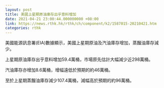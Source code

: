 ```yaml
---
layout: post
title: 美國上星期原油庫存出乎意料增加
date: 2021-04-21 23:00:44.000000000 +08:00
link: https://news.rthk.hk/rthk/ch/component/k2/1587015-20210421.htm
categories: rthk
---
```


美國能源訊息署(EIA)數據顯示，美國上星期原油及汽油庫存增加，蒸餾油庫存減少。

上星期原油庫存出乎意料增加59.4萬桶，市場原先估計大幅減少近298萬桶。

汽油庫存亦增加8.6萬桶，增幅遠低於預期的約46萬桶。

至於上星期蒸餾油庫存減少107.4萬桶，減幅高於預期的約96萬桶。
